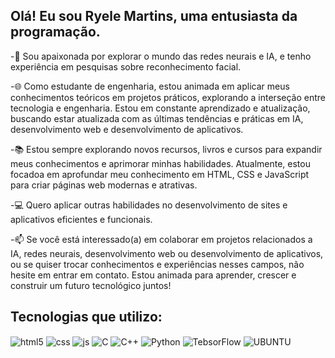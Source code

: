 
## Olá! Eu sou Ryele Martins, uma entusiasta da programação.


-🔭 Sou apaixonada por explorar o mundo das redes neurais e IA, e tenho experiência em pesquisas sobre reconhecimento facial. 


-🌐 Como estudante de engenharia, estou animada em aplicar meus conhecimentos teóricos em projetos práticos, explorando a interseção entre tecnologia e engenharia. Estou em constante aprendizado e atualização, buscando estar atualizada com as últimas tendências e práticas em IA, desenvolvimento web e desenvolvimento de aplicativos.

-📚 Estou sempre explorando novos recursos, livros e cursos para expandir meus conhecimentos e aprimorar minhas habilidades. Atualmente, estou focadoa em aprofundar meu conhecimento em HTML, CSS e JavaScript para criar páginas web modernas e atrativas.

-💻 Quero aplicar outras habilidades no desenvolvimento de sites e aplicativos eficientes e funcionais.

-📫 Se você está interessado(a) em colaborar em projetos relacionados a IA, redes neurais, desenvolvimento web ou desenvolvimento de aplicativos, ou se quiser trocar conhecimentos e experiências nesses campos, não hesite em entrar em contato. Estou animada para aprender, crescer e construir um futuro tecnológico juntos!

## Tecnologias que utilizo:

<div style="display: inline_block">
  <img align="center" alt="html5" src="https://img.shields.io/badge/HTML5-E34F26?style=for-the-badge&logo=html5&logoColor=white" />
  <img align="center" alt="css" src="https://img.shields.io/badge/CSS3-1572B6?style=for-the-badge&logo=css3&logoColor=white" />
  <img align="center" alt="js" src="https://img.shields.io/badge/JavaScript-F7DF1E?style=for-the-badge&logo=javascript&logoColor=black" />
  <img align="center" alt= "C" src="https://img.shields.io/badge/C-00599C?style=for-the-badge&logo=c&logoColor=white" />
  <img align="center" alt= "C++" src="https://img.shields.io/badge/C%2B%2B-00599C?style=for-the-badge&logo=c%2B%2B&logoColor=white"/>
  <img align="center" alt= "Python" src="https://img.shields.io/badge/Python-14354C?style=for-the-badge&logo=python&logoColor=white"/>
  <img align="center" alt= "TebsorFlow" src = "https://img.shields.io/badge/TensorFlow-FF6F00?style=for-the-badge&logo=tensorflow&logoColor="/>
 <img align="center" alt="UBUNTU" src="https://img.shields.io/badge/Ubuntu-E95420?style=for-the-badge&logo=ubuntu&logoColor=white">


  
  
</div><br/>
